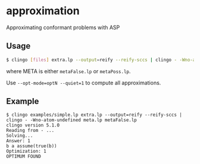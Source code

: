 # approximation
Approximating conformant problems with ASP

## Usage
```bash
$ clingo [files] extra.lp --output=reify --reify-sccs | clingo - -Wno-atom-undefined meta.lp META
```
where META is either `metaFalse.lp` or `metaPoss.lp`.

Use ``--opt-mode=optN --quiet=1`` to compute all approximations.

## Example
```
$ clingo examples/simple.lp extra.lp --output=reify --reify-sccs | clingo - -Wno-atom-undefined meta.lp metaFalse.lp
clingo version 5.1.0
Reading from - ...
Solving...
Answer: 1
b a assume(true(b))
Optimization: 1
OPTIMUM FOUND
```
